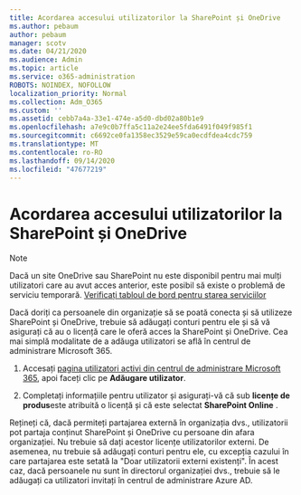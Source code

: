 ```yaml
---
title: Acordarea accesului utilizatorilor la SharePoint și OneDrive
ms.author: pebaum
author: pebaum
manager: scotv
ms.date: 04/21/2020
ms.audience: Admin
ms.topic: article
ms.service: o365-administration
ROBOTS: NOINDEX, NOFOLLOW
localization_priority: Normal
ms.collection: Adm_O365
ms.custom: ''
ms.assetid: cebb7a4a-33e1-474e-a5d0-dbd02a80b1e9
ms.openlocfilehash: a7e9c0b7ffa5c11a2e24ee5fda6491f049f985f1
ms.sourcegitcommit: c6692ce0fa1358ec3529e59ca0ecdfdea4cdc759
ms.translationtype: MT
ms.contentlocale: ro-RO
ms.lasthandoff: 09/14/2020
ms.locfileid: "47677219"
---
```

# <a name="give-users-access-to-sharepoint-and-onedrive"></a>Acordarea accesului utilizatorilor la SharePoint și OneDrive

> [!NOTE]
> Dacă un site OneDrive sau SharePoint nu este disponibil pentru mai mulți utilizatori care au avut acces anterior, este posibil să existe o problemă de serviciu temporară. [Verificați tabloul de bord pentru starea serviciilor](https://portal.office.com/adminportal/home#/servicehealth)
  
Dacă doriți ca persoanele din organizație să se poată conecta și să utilizeze SharePoint și OneDrive, trebuie să adăugați conturi pentru ele și să vă asigurați că au o licență care le oferă acces la SharePoint și OneDrive. Cea mai simplă modalitate de a adăuga utilizatori se află în centrul de administrare Microsoft 365.
  
1. Accesați [pagina utilizatori activi din centrul de administrare Microsoft 365](https://portal.office.com/adminportal/home#/users), apoi faceți clic pe **Adăugare utilizator**.
    
2. Completați informațiile pentru utilizator și asigurați-vă că sub **licențe de produs**este atribuită o licență și că este selectat **SharePoint Online** . 
    
Rețineți că, dacă permiteți partajarea externă în organizația dvs., utilizatorii pot partaja conținut SharePoint și OneDrive cu persoane din afara organizației. Nu trebuie să dați acestor licențe utilizatorilor externi. De asemenea, nu trebuie să adăugați conturi pentru ele, cu excepția cazului în care partajarea este setată la "Doar utilizatorii externi existenți". În acest caz, dacă persoanele nu sunt în directorul organizației dvs., trebuie să le adăugați ca utilizatori invitați în centrul de administrare Azure AD.
  

